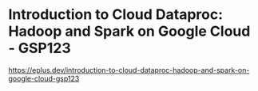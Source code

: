 # Introduction to Cloud Dataproc: Hadoop and Spark on Google Cloud - GSP123

<https://eplus.dev/introduction-to-cloud-dataproc-hadoop-and-spark-on-google-cloud-gsp123>